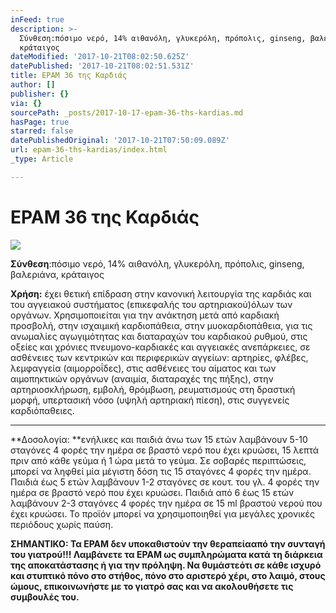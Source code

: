 ```yaml
---
inFeed: true
description: >-
  Σύνθεση:πόσιμο νερό, 14% αιθανόλη, γλυκερόλη, πρόπολις, ginseng, βαλεριάνα,
  κράταιγος
dateModified: '2017-10-21T08:02:50.625Z'
datePublished: '2017-10-21T08:02:51.531Z'
title: EPAM 36 της Καρδιάς
author: []
publisher: {}
via: {}
sourcePath: _posts/2017-10-17-epam-36-ths-kardias.md
hasPage: true
starred: false
datePublishedOriginal: '2017-10-21T07:50:09.089Z'
url: epam-36-ths-kardias/index.html
_type: Article

---
```

# EPAM 36 της Καρδιάς
![](https://the-grid-user-content.s3-us-west-2.amazonaws.com/3fc91e0b-8133-46fc-b1ed-b3c534f5b9de.jpg)

**Σύνθεση**:πόσιμο νερό, 14% αιθανόλη, γλυκερόλη, πρόπολις, ginseng, βαλεριάνα, κράταιγος

**Χρήση:** έχει θετική επίδραση στην κανονική λειτουργία της καρδιάς και του αγγειακού συστήματος (επικεφαλής του αρτηριακού)όλων των οργάνων. Χρησιμοποιείται για την ανάκτηση μετά από καρδιακή προσβολή, στην ισχαιμική καρδιοπάθεια, στην μυοκαρδιοπάθεια, για τις ανωμαλίες αγωγιμότητας και διαταραχών του καρδιακού ρυθμού, στις οξείες και χρόνιες πνευμονο-καρδιακές και αγγειακές ανεπάρκειες, σε ασθένειες των κεντρικών και περιφερικών αγγείων: αρτηρίες, φλέβες, λεμφαγγεία (αιμορροΐδες), στις ασθένειες του αίματος και των αιμοπηκτικών οργάνων (αναιμία, διαταραχές της πήξης), στην αρτηριοσκλήρωση, εμβολή, θρόμβωση, ρευματισμούς στη δραστική μορφή, υπερτασική νόσο (υψηλή αρτηριακή πίεση), στις συγγενείς καρδιόπαθειες.

---

**Δοσολογία: **ενήλικες και παιδιά άνω των 15 ετών λαμβάνουν 5-10 σταγόνες 4 φορές την ημέρα σε βραστό νερό που έχει κρυώσει, 15 λεπτά πριν από κάθε γεύμα ή 1 ώρα μετά το γεύμα. Σε σοβαρές περιπτώσεις, μπορεί να ληφθεί μία μέγιστη δόση τις 15 σταγόνες 4 φορές την ημέρα. Παιδιά έως 5 ετών λαμβάνουν 1-2 σταγόνες σε κουτ. του γλ. 4 φορές την ημέρα σε βραστό νερό που έχει κρυώσει. Παιδιά από 6 έως 15 ετών λαμβάνουν 2-3 σταγόνες 4 φορές την ημέρα σε 15 ml βραστού νερού που έχει κρυώσει. Το προϊόν μπορεί να χρησιμοποιηθεί για μεγάλες χρονικές περιόδους χωρίς παύση.

**ΣΗΜΑΝΤΙΚΟ: Τα EPAM δεν υποκαθιστούν την θεραπείααπό την συνταγή του γιατρού!!! Λαμβάνετε τα EPAM ως συμπληρώματα κατά τη διάρκεια της αποκατάστασης ή για την πρόληψη. Να θυμάστεότι σε κάθε ισχυρό και στυπτικό πόνο στο στήθος, πόνο στο αριστερό χέρι, στο λαιμό, στους ώμους, επικοινωνήστε με το γιατρό σας και να ακολουθήσετε τις συμβουλές του.**